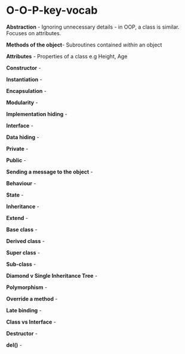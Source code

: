 # O-O-P-key-vocab

**Abstraction** - Ignoring unnecessary details - in OOP, a class is similar. Focuses on attributes.

**Methods of the object**- Subroutines contained *within* an object

**Attributes** - Properties of a class e.g Height, Age

**Constructor** - 

**Instantiation** - 

**Encapsulation** - 

**Modularity** - 

**Implementation hiding** - 

**Interface** - 

**Data hiding** - 

**Private** - 

**Public** - 

**Sending a message to the object** - 

**Behaviour** - 

**State** - 

**Inheritance** - 

**Extend** - 

**Base class** - 

**Derived class** - 

**Super class** - 

**Sub-class** - 

**Diamond v Single Inheritance Tree** - 

**Polymorphism** - 

**Override a method** - 

**Late binding** - 

**Class vs Interface** - 

**Destructor** - 

**del()** - 
